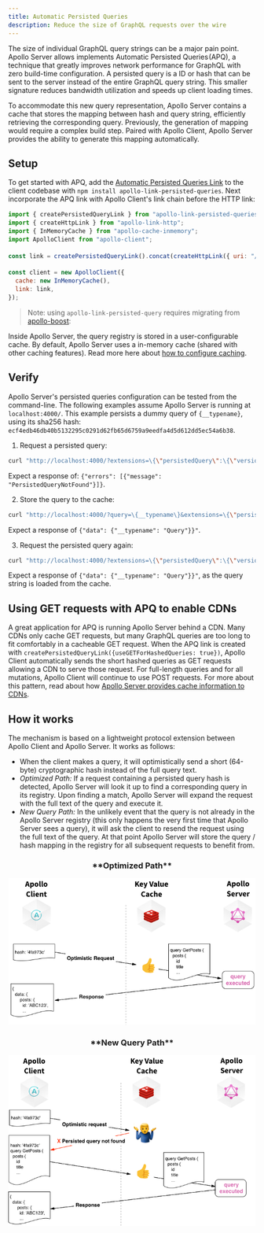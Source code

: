 ```yaml
---
title: Automatic Persisted Queries
description: Reduce the size of GraphQL requests over the wire
---
```


The size of individual GraphQL query strings can be a major pain point. Apollo Server allows implements Automatic Persisted Queries (APQ), a technique that greatly improves network performance for GraphQL with zero build-time configuration. A persisted query is a ID or hash that can be sent to the server instead of the entire GraphQL query string. This smaller signature reduces bandwidth utilization and speeds up client loading times.

To accommodate this new query representation, Apollo Server contains a cache that stores the mapping between hash and query string, efficiently retrieving the corresponding query. Previously, the generation of mapping would require a complex build step. Paired with Apollo Client, Apollo Server provides the ability to generate this mapping automatically.

<h2 id="setup">Setup</h2>

To get started with APQ, add the [Automatic Persisted Queries Link](https://github.com/apollographql/apollo-link-persisted-queries) to the client codebase with `npm install apollo-link-persisted-queries`. Next incorporate the APQ link with Apollo Client's link chain before the HTTP link:

```js
import { createPersistedQueryLink } from "apollo-link-persisted-queries";
import { createHttpLink } from "apollo-link-http";
import { InMemoryCache } from "apollo-cache-inmemory";
import ApolloClient from "apollo-client";

const link = createPersistedQueryLink().concat(createHttpLink({ uri: "/graphql" }));

const client = new ApolloClient({
  cache: new InMemoryCache(),
  link: link,
});
```

> Note: using `apollo-link-persisted-query` requires migrating from [apollo-boost](https://www.apollographql.com/docs/react/advanced/boost-migration.html):

Inside Apollo Server, the query registry is stored in a user-configurable cache. By default, Apollo Server uses a in-memory cache (shared with other caching features). Read more here about [how to configure caching](caching.html).

<h2 id="verify">Verify</h2>

Apollo Server's persisted queries configuration can be tested from the command-line. The following examples assume Apollo Server is running at `localhost:4000/`.
This example persists a dummy query of `{__typename}`, using its sha256 hash: `ecf4edb46db40b5132295c0291d62fb65d6759a9eedfa4d5d612dd5ec54a6b38`.


1. Request a persisted query:

```bash
curl "http://localhost:4000/?extensions=\{\"persistedQuery\":\{\"version\":1,\"sha256Hash\":\"ecf4edb46db40b5132295c0291d62fb65d6759a9eedfa4d5d612dd5ec54a6b38\"\}\}"
```

   Expect a response of: `{"errors": [{"message": "PersistedQueryNotFound"}]}`.

2. Store the query to the cache:

```bash
curl "http://localhost:4000/?query=\{__typename\}&extensions=\{\"persistedQuery\":\{\"version\":1,\"sha256Hash\":\"ecf4edb46db40b5132295c0291d62fb65d6759a9eedfa4d5d612dd5ec54a6b38\"\}\}"
```

   Expect a response of `{"data": {"__typename": "Query"}}"`.

3. Request the persisted query again:

```bash
curl "http://localhost:4000/?extensions=\{\"persistedQuery\":\{\"version\":1,\"sha256Hash\":\"ecf4edb46db40b5132295c0291d62fb65d6759a9eedfa4d5d612dd5ec54a6b38\"\}\}"
```

   Expect a response of `{"data": {"__typename": "Query"}}"`, as the query string is loaded from the cache.

<h2 id="get">Using GET requests with APQ to enable CDNs</h2>

A great application for APQ is running Apollo Server behind a CDN. Many CDNs only cache GET requests, but many GraphQL queries are too long to fit comfortably in a cacheable GET request.  When the APQ link is created with `createPersistedQueryLink({useGETForHashedQueries: true})`, Apollo Client automatically sends the short hashed queries as GET requests allowing a CDN to serve those request. For full-length queries and for all mutations, Apollo Client will continue to use POST requests. For more about this pattern, read about how [Apollo Server provides cache information to CDNs]().

<h2 id="how-it-works">How it works</h2>

The mechanism is based on a lightweight protocol extension between Apollo Client and Apollo Server. It works as follows:

- When the client makes a query, it will optimistically send a short (64-byte) cryptographic hash instead of the full query text.
- *Optimized Path:* If a request containing a persisted query hash is detected, Apollo Server will look it up to find a corresponding query in its registry. Upon finding a match, Apollo Server will expand the request with the full text of the query and execute it.
- *New Query Path:* In the unlikely event that the query is not already in the Apollo Server registry (this only happens the very first time that Apollo Server sees a query), it will ask the client to resend the request using the full text of the query. At that point Apollo Server will store the query / hash mapping in the registry for all subsequent requests to benefit from.

<div align="center">
<h3 id="Optimized-Path">**Optimized Path**</h3>
</div>

![Optimized path](../img/persistedQueries.optPath.png)

<div align="center">
<h3 id="New-Query-Path">**New Query Path**</h3>
</div>

![New query path](../img/persistedQueries.newPath.png)


